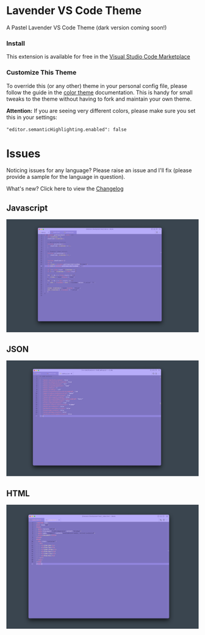 # Lavender VS Code Theme

A Pastel Lavender VS Code Theme (dark version coming soon!)

### Install
This extension is available for free in the [Visual Studio Code Marketplace](https://marketplace.visualstudio.com/items?itemName=gbmyt.pastel-lavender-theme)

### Customize This Theme
To override this (or any other) theme in your personal config file, please follow the guide in the [color theme](https://code.visualstudio.com/api/extension-guides/color-theme) documentation. This is handy for small tweaks to the theme without having to fork and maintain your own theme.

**Attention:** If you are seeing very different colors, please make sure you set this in your settings:

`"editor.semanticHighlighting.enabled": false`

# Issues
Noticing issues for any language? Please raise an issue and I'll fix (please provide a sample for the language in question).

What's new?
Click here to view the [Changelog](https://github.com/gbmyt/lavender-vs-code-theme/blob/main/CHANGELOG.md)

## Javascript
![Javascript](/assets/javascript.png)

## JSON
![JSON](/assets/JSON.png)

## HTML
![HTML](/assets/html.png)